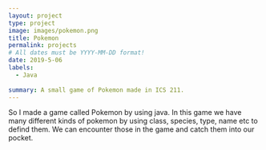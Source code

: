 ```yaml
---
layout: project
type: project
image: images/pokemon.png
title: Pokemon
permalink: projects
# All dates must be YYYY-MM-DD format!
date: 2019-5-06
labels:
  - Java
  
summary: A small game of Pokemon made in ICS 211.
---
```


So I made a game called Pokemon by using java. In this game we have many different kinds of pokemon by using class, species, type, name etc to defind them. We can encounter those in the game and catch them into our pocket.
